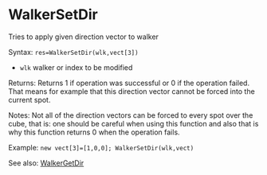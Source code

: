 # WalkerSetDir 

Tries to apply given direction vector to walker 

Syntax: `res=WalkerSetDir(wlk,vect[3])` 

* `wlk` walker or index to be modified 

Returns: Returns 1 if operation was successful or 0 if the operation failed. That means for example that this direction vector cannot be forced into the current spot. 

Notes: Not all of the direction vectors can be forced to every spot over the cube, that is: one should be careful when using this function and also that is why this function returns 0 when the operation fails. 

Example: `new vect[3]=[1,0,0]; WalkerSetDir(wlk,vect)` 

See also: [WalkerGetDir](/api-native-functions/walkergetdir.md)

